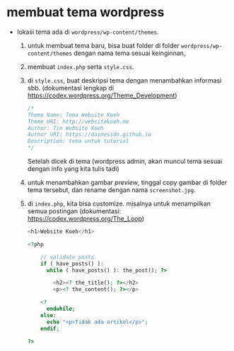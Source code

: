 # membuat tema wordpress

- lokasi tema ada di `wordpress/wp-content/themes`.

  1. untuk membuat tema baru, bisa buat folder di folder `wordpress/wp-content/themes` dengan nama tema sesuai keinginnan,

  2. membuat `index.php` serta `style.css`.

  3. di `style.css`, buat deskripsi tema dengan menambahkan informasi sbb. (dokumentasi lengkap di https://codex.wordpress.org/Theme_Development)

     ```css
     /*
     Theme Name: Tema Website Koeh
     Theme URI: http://websitekoeh.me
     Author: Tim Website Koeh
     Author URI: https://daimessdn.github.io
     Description: tema untuk tutorial
     */
     ```

     Setelah dicek di tema (wordpress admin, akan muncul tema sesuai dengan info yang kita tulis tadi)

  4. untuk menambahkan gambar *preview*, tinggal copy gambar di folder tema tersebut, dan rename dengan nama `screenshot.jpg`.

  5. di `index.php`, kita bisa customize. misalnya untuk menampilkan semua postingan (dokumentasi: https://codex.wordpress.org/The_Loop)

     ```php
     <h1>Website Koeh</h1>
     
     <?php
     
         // validate posts
         if ( have_posts() ):
           while ( have_posts() ): the_post(); ?>
     
             <h2><? the_title(); ?></h2>
             <p><? the_content(); ?></p>
     
         <?
           endwhile;
         else:
           echo "<p>Tidak ada artikel</p>";
         endif;
     
     ?>
     ```

     

